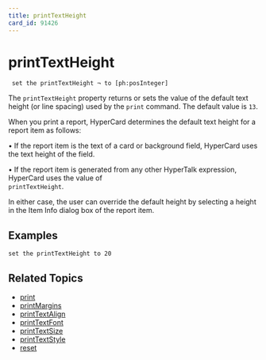 ```yaml
---
title: printTextHeight
card_id: 91426
---
```


# printTextHeight

<code><pre>
set the printTextHeight ¬
   to [ph:posInteger]<u>
</pre></code>

</u>The <code>printTextHeight</code> property returns or sets the value of the default text height (or line spacing) used by the <code>print</code> command. The default value is <code>13</code>.

When you print a report, HyperCard determines the default text height for a report item as follows: 

• If the report item is the text of a card     or  background field, HyperCard uses     the text height of the field.

• If the report item is generated from     any other HyperTalk expression,     HyperCard uses the value of    <code> printTextHeight</code>.

In either case, the user can override the default height by selecting a height in the Item Info dialog box of the report item. 


## Examples

```
set the printTextHeight to 20
```

## Related Topics

* [print](/HyperTalkReference/commands/print)
* [printMargins](/HyperTalkReference/properties/printMargins)
* [printTextAlign](/HyperTalkReference/properties/printTextAlign)
* [printTextFont](/HyperTalkReference/properties/printTextFont)
* [printTextSize](/HyperTalkReference/properties/printTextSize)
* [printTextStyle](/HyperTalkReference/properties/printTextStyle)
* [reset](/HyperTalkReference/commands/reset)
